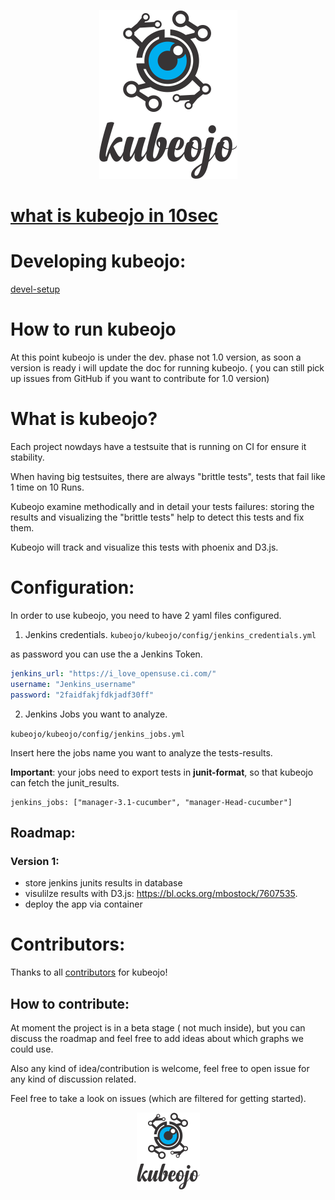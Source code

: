 <p align="center"><img src="help/logo/logo_official.png"></p>

# [what is kubeojo in 10sec](help/README.md)

# Developing kubeojo:

[devel-setup](kubeojo/README.md)

# How to run kubeojo

At this point kubeojo is under the dev. phase not 1.0 version, as soon a version is ready i will update the doc for running kubeojo.
( you can still pick up issues from GitHub if you want to contribute for 1.0 version) 

# What is kubeojo?

Each project nowdays have a testsuite that is running on CI for ensure it stability.

When having big testsuites, there are always "brittle tests", tests that fail like 1 time on 10 Runs.

Kubeojo examine methodically and in detail your tests failures:
storing the results and  visualizing the "brittle tests" help to detect this tests and fix them.

Kubeojo will track and visualize this tests with phoenix and D3.js.



# Configuration:

In order to use kubeojo, you need to have 2 yaml files configured.

1) Jenkins credentials.
`kubeojo/kubeojo/config/jenkins_credentials.yml`

as password you can use the a Jenkins Token.
```yaml
jenkins_url: "https://i_love_opensuse.ci.com/"
username: "Jenkins_username"
password: "2faidfakjfdkjadf30ff"
```

2) Jenkins Jobs you want to analyze.

`kubeojo/kubeojo/config/jenkins_jobs.yml`

Insert here the jobs name you want to analyze the tests-results.

**Important**: your jobs need to export tests in **junit-format**, so that kubeojo can fetch the junit_results.

```ỳaml
jenkins_jobs: ["manager-3.1-cucumber", "manager-Head-cucumber"]
```

## Roadmap:

### Version 1:

- store jenkins junits results in database
- visulilze results with D3.js: https://bl.ocks.org/mbostock/7607535.
- deploy the app via container

# Contributors:

Thanks to all [contributors](https://github.com/MalloZup/kubeojo/graphs/contributors) for kubeojo! 

## How to contribute:

At moment the project is in a beta stage ( not much inside), but you can discuss the roadmap and feel free to add ideas about which graphs we could use.

Also any kind of idea/contribution is welcome, feel free to open issue for any kind of discussion related.

Feel free to take a look on issues  (which are filtered for getting started).


<p align="center"><img src="help/logo/logo_small_official.png"></p>
